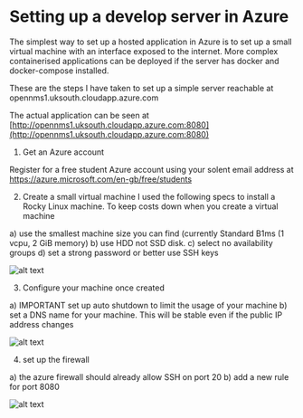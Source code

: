 # Setting up a develop server in Azure

The simplest way to set up a hosted application in Azure is to set up a small virtual machine with an interface exposed to the internet. More complex containerised applications can be deployed if the server has docker and docker-compose installed. 

These are the steps I have taken to set up a simple server reachable at opennms1.uksouth.cloudapp.azure.com

The actual application can be seen at [http://opennms1.uksouth.cloudapp.azure.com:8080](http://opennms1.uksouth.cloudapp.azure.com:8080)


1. Get an Azure account

Register for a free student Azure account using your solent email address at https://azure.microsoft.com/en-gb/free/students

2. Create a small virtual machine
I used the following specs to install a Rocky Linux machine.
To keep costs down when you create a virtual machine

a) use the smallest machine size you can find (currently Standard B1ms (1 vcpu, 2 GiB memory)
b) use HDD not SSD disk. 
c) select no availability groups
d) set a strong password or better use SSH keys

![alt text](../images/createvm.png "Figure createvm.png")

3. Configure your machine once created

a) IMPORTANT set up auto shutdown to limit the usage of your machine
b) set a DNS name for your machine. This will be stable even if the public IP address changes

![alt text](../images/createvm2.png "Figure createvm2.png")

4. set up the firewall

a) the azure firewall should already allow SSH on port 20
b) add a new rule for port 8080

![alt text](../images/createvm3.png "Figure createvm3.png")
